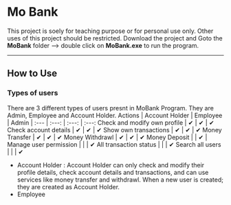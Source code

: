 # Mo Bank

This project is soely for teaching purpose or for personal use only. Other uses of this project should be restricted.
Download the project and Goto the <b>MoBank</b> folder --> double click on <b>MoBank.exe</b> to run the program.

----------------------------
## How to Use

### Types of users
There are 3 different types of users presnt in MoBank Program. They are Admin, Employee and Account Holder.
Actions | Account Holder | Employee | Admin
| :--- | :---: | :---: | :---:
Check and modify own profile | ✔ | ✔ | ✔
Check account details  | ✔ | ✔ | ✔
Show own transactions | ✔ | ✔ | ✔
Money Transfer | ✔ | ✔ | ✔
Money Withdrawl | ✔ | ✔ | ✔
Money Deposit |  | ✔ | 
Manage user permission |  |  | ✔
All transaction status |  |  | ✔
Search all users |  |  | ✔

- Account Holder :
      Account Holder can only check and modify their profile details, check account details and transactions, and can use services like money transfer and withdrawl.
      When a new user is created; they are created as Account Holder.
- Employee
  
  

